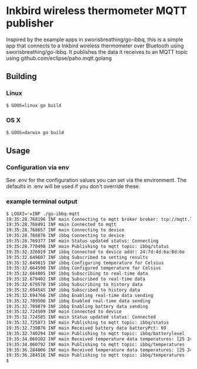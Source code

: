# Inkbird wireless thermometer MQTT publisher 
Inspired by the example apps in sworisbreathing/go-ibbq, this is a simple app that connects to a Inkbird wireless thermometer over Bluetooth using sworisbreathing/go-ibbq. It publishes the data it receives to an MQTT topic using github.com/eclipse/paho.mqtt.golang 

## Building

### Linux

```bash
$ GOOS=linux go build
```

### OS X

```bash
$ GOOS=darwin go build
```

## Usage

### Configuration via env
See .env for the configuration values you can set via the environment. The defaults in .env will be used if you don't override these.

### example terminal output
```bash
$ LOGXI=*=INF ./go-ibbq-mqtt
19:35:28.768196 INF main Connecting to mqtt broker broker: tcp://mqtt.local:1883
19:35:28.768491 INF main Connected to mqtt
19:35:28.768657 INF main Connecting to device
19:35:28.768876 INF ibbq Connecting to device
19:35:28.769377 INF main Status updated status: Connecting
19:35:28.770498 INF main Publishing to mqtt topic: ibbq/status
19:35:32.326019 INF ibbq Connected to device addr: 24:7d:4d:6a:8d:6e
19:35:32.649607 INF ibbq Subscribed to setting results
19:35:32.649815 INF ibbq Configuring temperature for Celsius
19:35:32.664590 INF ibbq Configured temperature for Celsius
19:35:32.664805 INF ibbq Subscribing to real-time data
19:35:32.679402 INF ibbq Subscribed to real-time data
19:35:32.679570 INF ibbq Subscribing to history data
19:35:32.694545 INF ibbq Subscribed to history data
19:35:32.694766 INF ibbq Enabling real-time data sending
19:35:32.709506 INF ibbq Enabled real-time data sending
19:35:32.709879 INF ibbq Enabling battery data sending
19:35:32.724509 INF main Connected to device
19:35:32.724585 INF main Status updated status: Connected
19:35:32.725073 INF main Publishing to mqtt topic: ibbq/status
19:35:32.739876 INF main Received battery data batteryPct: 69
19:35:32.740294 INF main Publishing to mqtt topic: ibbq/batterylevel
19:35:34.060102 INF main Received temperature data temperatures: [25 24]
19:35:34.060792 INF main Publishing to mqtt topic: ibbq/temperatures
19:35:36.284006 INF main Received temperature data temperatures: [25 24]
19:35:36.284516 INF main Publishing to mqtt topic: ibbq/temperatures
$
```
